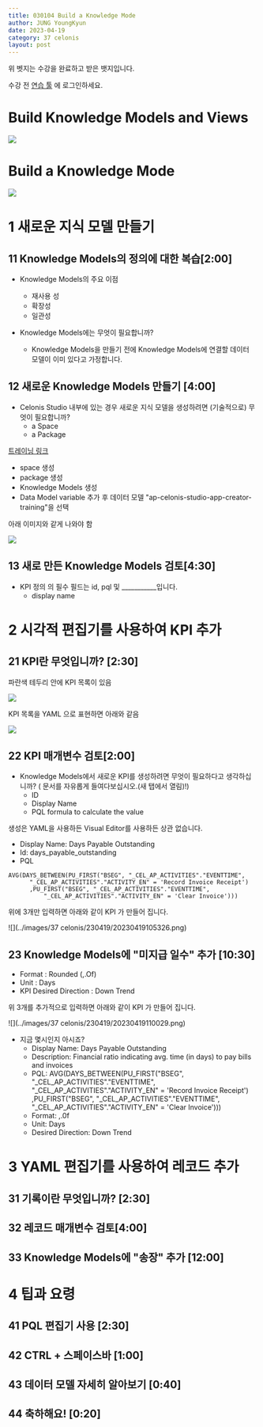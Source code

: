 ```yaml
---
title: 030104 Build a Knowledge Mode
author: JUNG YoungKyun
date: 2023-04-19
category: 37 celonis
layout: post
---
```


위 벳지는 수강을 완료하고 받은 뱃지입니다.

수강 전 [연습 툴](https://ygjung-iochord-com-2023-03-24.training.celonis.cloud/) 에 로그인하세요.

# Build Knowledge Models and Views

![](https://d3i9g4671ronu3.cloudfront.net/thoughtindustries-eu/image/upload/q_100,a_exif,c_crop,x_0,y_0,w_800,h_385/a_exif,c_fill,w_750,h_361/v1/course-uploads/1cc62825-20df-4077-8216-a9df1132a5ad/63plq1vjehen-course_Build-Views-and-Knowledge-Models_catalogue.jpg)

# Build a Knowledge Mode

![](https://d3i9g4671ronu3.cloudfront.net/thoughtindustries-eu/image/upload/a_exif,c_fill,w_600/v1/course-uploads/1cc62825-20df-4077-8216-a9df1132a5ad/d0z30oujzdeh-course_Formalize_catalog800x385.png)

# 1 새로운 지식 모델 만들기
## 11 Knowledge Models의 정의에 대한 복습[2:00]

- Knowledge Models의 주요 이점
    - 재사용 성
    - 확장성
    - 일관성
    
- Knowledge Models에는 무엇이 필요합니까? 
    - Knowledge Models을 만들기 전에 Knowledge Models에 연결할 데이터 모델이 이미 있다고 가정합니다.

## 12 새로운 Knowledge Models 만들기 [4:00]

- Celonis Studio 내부에 있는 경우 새로운 지식 모델을 생성하려면 (기술적으로) 무엇이 필요합니까?
    - a Space
    - a Package

[트레이닝 링크](https://dam.celonis.com/download/en/3fxjBOrZkDrlGbDRxIOrom)

- space 생성
- package 생성
- Knowledge Models 생성
- Data Model variable 추가 후 데이터 모델 "ap-celonis-studio-app-creator-training"을 선택

아래 이미지와 같게 나와야 함

![](https://scorm.eu.thoughtindustries.com/content/1cc62825-20df-4077-8216-a9df1132a5ad/16ad115c-ab0a-4728-a2a0-4a4a56d8c6c9/9/scormcontent/assets/CfWwqHxylL1xqYgf_65uOKxEx4AOVUU98.png)

## 13 새로 만든 Knowledge Models 검토[4:30]

- KPI  정의 의 필수 필드는 id, pql 및 ___________입니다.
    - display name

# 2 시각적 편집기를 사용하여 KPI 추가
## 21 KPI란 무엇입니까? [2:30]

파란색 테두리 안에 KPI 목록이 있음

![](https://scorm.eu.thoughtindustries.com/content/1cc62825-20df-4077-8216-a9df1132a5ad/16ad115c-ab0a-4728-a2a0-4a4a56d8c6c9/9/scormcontent/assets/tcUVZNktACL63YJ5_hwg6KhSGS-P70K9E.jpg)

KPI 목록을 YAML 으로 표현하면 아래와 같음

![](https://scorm.eu.thoughtindustries.com/content/1cc62825-20df-4077-8216-a9df1132a5ad/16ad115c-ab0a-4728-a2a0-4a4a56d8c6c9/9/scormcontent/assets/DhizY8iWX5x8A5ql_ErvSGMNN9DtwN7Dl.png)

## 22 KPI 매개변수 검토[2:00]

- Knowledge Models에서 새로운 KPI를 생성하려면 무엇이 필요하다고 생각하십니까? ( 문서를 자유롭게 들여다보십시오.(새 탭에서 열림)!) 
    - ID
    - Display Name
    - PQL formula to calculate the value

생성은 YAML을 사용하든 Visual Editor를 사용하든 상관 없습니다.

- Display Name: Days Payable Outstanding
- Id: days_payable_outstanding
- PQL

```
AVG(DAYS_BETWEEN(PU_FIRST("BSEG", "_CEL_AP_ACTIVITIES"."EVENTTIME",
      "_CEL_AP_ACTIVITIES"."ACTIVITY_EN" = 'Record Invoice Receipt')
      ,PU_FIRST("BSEG", "_CEL_AP_ACTIVITIES"."EVENTTIME",
          "_CEL_AP_ACTIVITIES"."ACTIVITY_EN" = 'Clear Invoice')))
```

위에 3개만 입력하면 아래와 같이 KPI 가 만들어 집니다.

![](../images/37 celonis/230419/20230419105326.png)

## 23 Knowledge Models에 "미지급 일수" 추가 [10:30]

- Format : Rounded (,.Of)
- Unit : Days
- KPI Desired Direction : Down Trend

위 3개를 추가적으로 입력하면 아래와 같이 KPI 가 만들어 집니다.

![](../images/37 celonis/230419/20230419110029.png)

- 지금 몇시인지 아시죠?
    - Display Name: Days Payable Outstanding
    - Description: Financial ratio indicating avg. time (in days) to pay bills and invoices
    - PQL: AVG(DAYS_BETWEEN(PU_FIRST("BSEG", "_CEL_AP_ACTIVITIES"."EVENTTIME",    "_CEL_AP_ACTIVITIES"."ACTIVITY_EN" = 'Record Invoice Receipt')   ,PU_FIRST("BSEG", "_CEL_AP_ACTIVITIES"."EVENTTIME",   "_CEL_AP_ACTIVITIES"."ACTIVITY_EN" = 'Clear Invoice')))
    - Format: ,.0f
    - Unit: Days
    - Desired Direction: Down Trend   

# 3 YAML 편집기를 사용하여 레코드 추가
## 31 기록이란 무엇입니까? [2:30]
## 32 레코드 매개변수 검토[4:00]
## 33 Knowledge Models에 "송장" 추가 [12:00]

# 4 팁과 요령
## 41 PQL 편집기 사용 [2:30]
## 42 CTRL + 스페이스바 [1:00]
## 43 데이터 모델 자세히 알아보기 [0:40]
## 44 축하해요! [0:20]
